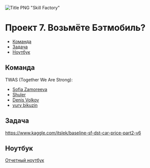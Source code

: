 ![Title PNG "Skill Factory"](/assets/skillfactory_logo.png)
# Проект 7. Возьмёте Бэтмобиль?

<!-- vim-markdown-toc Redcarpet -->

* [Команда](#команда)
* [Задача](#задача)
* [Ноутбук](#ноутбук)

<!-- vim-markdown-toc -->

## Команда

TWAS (Together We Are Strong): 
- [Sofia Zamoreeva](https://sfdatasciencecourse.slack.com/archives/D0187AWUYFQ)
- [Shuler](https://sfdatasciencecourse.slack.com/archives/D017GFWS42V)
- [Denis Volkov](https://sfdatasciencecourse.slack.com/archives/D01751QRQDR)
- [yury bikuzin](https://sfdatasciencecourse.slack.com/archives/D017E787B7S)

## Задача

https://www.kaggle.com/itslek/baseline-sf-dst-car-price-part2-v6

## Ноутбук

[Отчетный ноутбук](notebooks/Отчетный%20ноутбук.ipynb)


